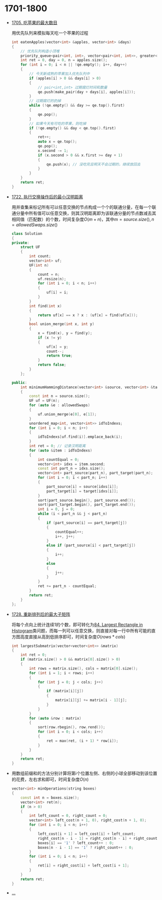 <!--
 * @Filename: 
 * @Author: shifaqiang
 * @Email: 14061115@buaa.edu.cn
 * @Github: https://github.com/luoboganer
 * @Date: 2020-09-05 11:29:59
 * @LastEditors: shifaqiang
 * @LastEditTime: 2021-03-02 14:15:45
 * @Software: Visual Studio Code
 * @Description: 1701-1800
-->

# 1701-1800

- [1705. 吃苹果的最大数目](https://leetcode-cn.com/problems/maximum-number-of-eaten-apples/)

	用优先队列来模拟每天吃一个苹果的过程

	```cpp
	int eatenApples(vector<int> &apples, vector<int> &days)
	{
		// 优先队列构造小顶堆
		priority_queue<pair<int, int>, vector<pair<int, int>>, greater<pair<int, int>>> qe;
		int ret = 0, day = 0, n = apples.size();
		for (int i = 0; i < n || !qe.empty(); i++, day++)
		{
			// 今天新成熟的苹果加入优先队列中
			if (apples[i] > 0 && days[i] > 0)
			{
				// pair<int,int> 过期腐烂时间和数量
				qe.push(make_pair(day + days[i], apples[i]));
			}
			// 过期腐烂的扔掉
			while (!qe.empty() && day >= qe.top().first)
			{
				qe.pop();
			}
			// 如果今天有可吃的苹果，则吃掉
			if (!qe.empty() && day < qe.top().first)
			{
				ret++;
				auto x = qe.top();
				qe.pop();
				x.second -= 1;
				if (x.second > 0 && x.first >= day + 1)
				{
					qe.push(x); // 没吃完且明天不会过期的，继续放回去
				}
			}
		}
		return ret;
	}
	```

- [1722. 执行交换操作后的最小汉明距离](https://leetcode-cn.com/problems/minimize-hamming-distance-after-swap-operations/)

	用并查集来标记所有可以任意交换的节点构成一个个的联通分量，在每一个联通分量中所有值可以任意交换，则其汉明距离即为该联通分量的节点数减去其相同值（匹配数）的个数，时间复杂度$O(m+n)$，其中$m=source.size(),n=allowedSwaps.size()$

	```cpp
	class Solution
	{
	private:
		struct UF
		{
			int count;
			vector<int> uf;
			UF(int n)
			{
				count = n;
				uf.resize(n);
				for (int i = 0; i < n; i++)
				{
					uf[i] = i;
				}
			}
			int find(int x)
			{
				return uf[x] == x ? x : (uf[x] = find(uf[x]));
			}
			bool union_merge(int x, int y)
			{
				x = find(x), y = find(y);
				if (x != y)
				{
					uf[x] = y;
					count--;
					return true;
				}
				return false;
			}
		};

	public:
		int minimumHammingDistance(vector<int> &source, vector<int> &target, vector<vector<int>> &allowedSwaps)
		{
			const int n = source.size();
			UF uf = UF(n);
			for (auto &e : allowedSwaps)
			{
				uf.union_merge(e[0], e[1]);
			}
			unordered_map<int, vector<int>> idToIndexs;
			for (int i = 0; i < n; i++)
			{
				idToIndexs[uf.find(i)].emplace_back(i);
			}
			int ret = 0; // 记录汉明距离
			for (auto &item : idToIndexs)
			{
				int countEqual = 0;
				vector<int> idxs = item.second;
				const int part_n = idxs.size();
				vector<int> part_source(part_n), part_target(part_n);
				for (int i = 0; i < part_n; i++)
				{
					part_source[i] = source[idxs[i]];
					part_target[i] = target[idxs[i]];
				}
				sort(part_source.begin(), part_source.end());
				sort(part_target.begin(), part_target.end());
				int i = 0, j = 0;
				while (i < part_n && j < part_n)
				{
					if (part_source[i] == part_target[j])
					{
						countEqual++;
						i++, j++;
					}
					else if (part_source[i] < part_target[j])
					{
						i++;
					}
					else
					{
						j++;
					}
				}
				ret += part_n - countEqual;
			}
			return ret;
		}
	};
	```

- [1728. 重新排列后的最大子矩阵](https://leetcode-cn.com/problems/largest-submatrix-with-rearrangements/)

	将每个点向上统计连续1的个数，即可转化为[84. Largest Rectangle in Histogram](https://leetcode.com/problems/largest-rectangle-in-histogram/)类问题，而每一列可以任意交换，则直接对每一行中所有可能的直方图高度直接从高到低排序即可，时间复杂度$O(rows*cols)$

	```cpp
	int largestSubmatrix(vector<vector<int>> &matrix)
	{
		int ret = 0;
		if (matrix.size() > 0 && matrix[0].size() > 0)
		{
			int rows = matrix.size(), cols = matrix[0].size();
			for (int i = 1; i < rows; i++)
			{
				for (int j = 0; j < cols; j++)
				{
					if (matrix[i][j])
					{
						matrix[i][j] += matrix[i - 1][j];
					}
				}
			}
			for (auto &row : matrix)
			{
				sort(row.rbegin(), row.rend());
				for (int i = 0; i < cols; i++)
				{
					ret = max(ret, (i + 1) * row[i]);
				}
			}
		}
		return ret;
	}
	```

- [](https://leetcode-cn.com/problems/minimum-number-of-operations-to-move-all-balls-to-each-box/)

	用数组前缀和的方法分别计算将第i个位置左侧、右侧的小球全部移动到该位置的花费，左右求和即可，时间复杂度$O(n)$

	```cpp
	vector<int> minOperations(string boxes)
	{
		const int n = boxes.size();
		vector<int> ret(n);
		if (n > 0)
		{
			int left_count = 0, right_count = 0;
			vector<int> left_cost(n + 1, 0), right_cost(n + 1, 0);
			for (int i = 0; i < n; i++)
			{
				left_cost[i + 1] = left_cost[i] + left_count;
				right_cost[n - i - 1] = right_cost[n - i] + right_count;
				boxes[i] == '1' ? left_count++ : 0;
				boxes[n - i - 1] == '1' ? right_count++ : 0;
			}
			for (int i = 0; i < n; i++)
			{
				ret[i] = right_cost[i] + left_cost[i + 1];
			}
		}
		return ret;
	}
	```

- [...](123)
